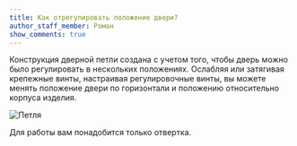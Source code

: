 ```yaml
---
title: Как отрегулировать положение двери?
author_staff_member: Роман
show_comments: true
---
```


Конструкция дверной петли создана с учетом того, чтобы дверь можно было регулировать в нескольких положениях. Ослабляя или затягивая крепежные винты, настраивая регулировочные винты, вы можете менять положение двери по горизонтали и положению относительно корпуса изделия.

![Петля](https://5.imimg.com/data5/RE/NY/MY-6433013/cabinet-hinges-500x500.jpg)

Для работы вам понадобится только отвертка.
